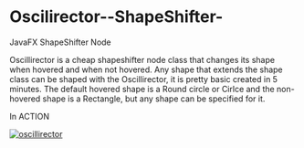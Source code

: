 # Oscilirector--ShapeShifter-
JavaFX ShapeShifter Node
  
  
  Oscillirector is a cheap shapeshifter node class that changes its shape when hovered and when not hovered. Any shape that extends the shape class can be shaped with the Oscillirector, it is pretty basic created in 5 minutes. 
  The default hovered shape is a Round circle or Cirlce and the non-hovered shape is a Rectangle, but any shape can be specified for it.
  
 In ACTION
  
  <a href='http://postimg.org/image/sxr01ev6l/' target='_blank'><img src='http://s22.postimg.org/sxr01ev6l/oscillirector.jpg' border='0' alt="oscillirector" /></a>
